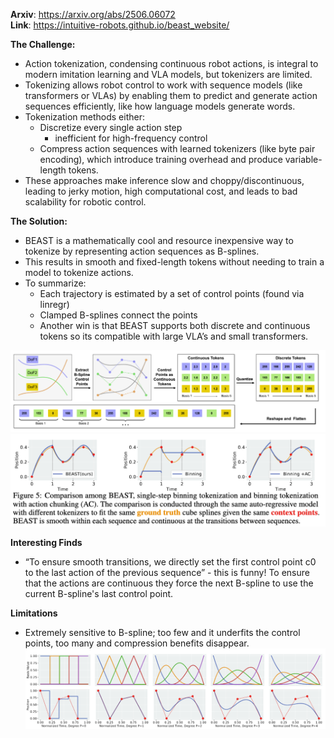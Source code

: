 **Arxiv**: https://arxiv.org/abs/2506.06072  
**Link**: https://intuitive-robots.github.io/beast_website/

**The Challenge:**
- Action tokenization, condensing continuous robot actions,  is integral to modern imitation learning and VLA models, but tokenizers are limited.
- Tokenizing allows robot control to work with sequence models (like transformers or VLAs) by enabling them to predict and generate action sequences efficiently, like how language models generate words.
- Tokenization methods either:
  - Discretize every single action step
    - inefficient for high-frequency control
  - Compress action sequences with learned tokenizers (like byte pair encoding), which introduce training overhead and produce variable-length tokens.
- These approaches make inference slow and choppy/discontinuous, leading to jerky motion, high computational cost, and leads to bad scalability for robotic control.

**The Solution:**
- BEAST is a mathematically cool and resource inexpensive way to tokenize by representing action sequences as B-splines.
- This results in smooth and fixed-length tokens without needing to train a model to tokenize actions.
- To summarize:
  - Each trajectory is estimated by a set of control points (found via linregr) 
  - Clamped B-splines connect the points
  - Another win is that BEAST supports both discrete and continuous tokens so its compatible with large VLA’s and small transformers.

![d](./images/beast1.png)
![d](./images/beast2.png)

**Interesting Finds**
- “To ensure smooth transitions, we directly set the first control point c0 to the last action of the previous sequence” - this is funny! To ensure that the actions are continuous they force the next B-spline to use the current B-spline's last control point.

**Limitations**
- Extremely sensitive to B-spline; too few and it underfits the control points, too many and compression benefits disappear. 
![d](./images/beast3.png)

